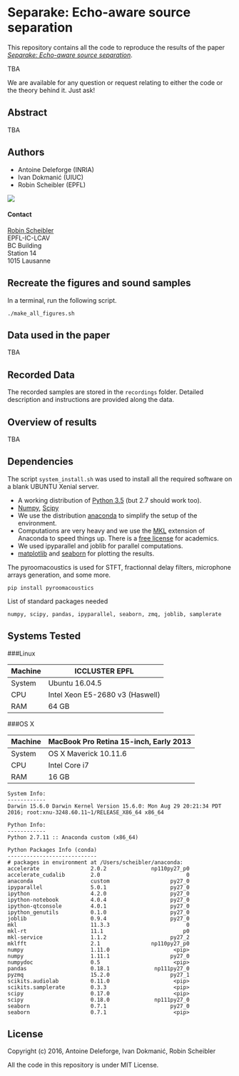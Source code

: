 Separake: Echo-aware source separation
======================================

This repository contains all the code to reproduce the results of the paper
[*Separake: Echo-aware source separation*](http://lcav.epfl.ch).

TBA

We are available for any question or request relating to either the code
or the theory behind it. Just ask!

Abstract
--------

TBA

Authors
-------

* Antoine Deleforge (INRIA)
* Ivan Dokmanić (UIUC)
* Robin Scheibler (EPFL)

<img src="http://lcav.epfl.ch/files/content/sites/lcav/files/images/Home/LCAV_anim_200.gif">

#### Contact

[Robin Scheibler](mailto:robin[dot]scheibler[at]epfl[dot]ch) <br>
EPFL-IC-LCAV <br>
BC Building <br>
Station 14 <br>
1015 Lausanne

Recreate the figures and sound samples
--------------------------------------

In a terminal, run the following script.

    ./make_all_figures.sh

Data used in the paper
----------------------

TBA

Recorded Data
-------------

The recorded samples are stored in the `recordings` folder.
Detailed description and instructions are provided along the data.

Overview of results
-------------------

TBA

Dependencies
------------

The script `system_install.sh` was used to install all the required software on a blank UBUNTU Xenial server.

* A working distribution of [Python 3.5](https://www.python.org/downloads/) (but 2.7 should work too).
* [Numpy](http://www.numpy.org/), [Scipy](http://www.scipy.org/)
* We use the distribution [anaconda](https://store.continuum.io/cshop/anaconda/) to simplify the setup of the environment.
* Computations are very heavy and we use the
  [MKL](https://store.continuum.io/cshop/mkl-optimizations/) extension of
  Anaconda to speed things up. There is a [free license](https://store.continuum.io/cshop/academicanaconda) for academics.
* We used ipyparallel and joblib for parallel computations.
* [matplotlib](http://matplotlib.org) and [seaborn](https://stanford.edu/~mwaskom/software/seaborn/index.html#) for plotting the results.

The pyroomacoustics is used for STFT, fractionnal delay filters, microphone arrays generation, and some more.

    pip install pyroomacoustics

List of standard packages needed

    numpy, scipy, pandas, ipyparallel, seaborn, zmq, joblib, samplerate


Systems Tested
--------------

###Linux

| Machine | ICCLUSTER EPFL                  |
|---------|---------------------------------|
| System  | Ubuntu 16.04.5                  |
| CPU     | Intel Xeon E5-2680 v3 (Haswell) |
| RAM     | 64 GB                           |

###OS X

| Machine | MacBook Pro Retina 15-inch, Early 2013 |
|---------|----------------------------------------|
| System  | OS X Maverick 10.11.6                  |
| CPU     | Intel Core i7                          |
| RAM     | 16 GB                                  |

    System Info:
    ------------
    Darwin 15.6.0 Darwin Kernel Version 15.6.0: Mon Aug 29 20:21:34 PDT 2016; root:xnu-3248.60.11~1/RELEASE_X86_64 x86_64

    Python Info:
    ------------
    Python 2.7.11 :: Anaconda custom (x86_64)

    Python Packages Info (conda)
    ----------------------------
    # packages in environment at /Users/scheibler/anaconda:
    accelerate                2.0.2              np110py27_p0  
    accelerate_cudalib        2.0                           0  
    anaconda                  custom                   py27_0  
    ipyparallel               5.0.1                    py27_0  
    ipython                   4.2.0                    py27_0  
    ipython-notebook          4.0.4                    py27_0  
    ipython-qtconsole         4.0.1                    py27_0  
    ipython_genutils          0.1.0                    py27_0  
    joblib                    0.9.4                    py27_0  
    mkl                       11.3.3                        0  
    mkl-rt                    11.1                         p0  
    mkl-service               1.1.2                    py27_2  
    mklfft                    2.1                np110py27_p0  
    numpy                     1.11.0                    <pip>
    numpy                     1.11.1                   py27_0  
    numpydoc                  0.5                       <pip>
    pandas                    0.18.1              np111py27_0  
    pyzmq                     15.2.0                   py27_1  
    scikits.audiolab          0.11.0                    <pip>
    scikits.samplerate        0.3.3                     <pip>
    scipy                     0.17.0                    <pip>
    scipy                     0.18.0              np111py27_0  
    seaborn                   0.7.1                    py27_0  
    seaborn                   0.7.1                     <pip>

License
-------

Copyright (c) 2016, Antoine Deleforge, Ivan Dokmanić, Robin Scheibler

All the code in this repository is under MIT License.

